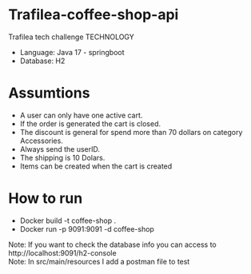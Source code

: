 # Trafilea-coffee-shop-api
Trafilea tech challenge
TECHNOLOGY
  - Language: Java 17 - springboot
  - Database: H2

# Assumtions
  - A user can only have one active cart.
  - If the order is generated the cart is closed.
  - The discount is general for spend more than 70 dollars on category Accessories.
  - Always send the userID.
  - The shipping is 10 Dolars.
  - Items can be created when the cart is created

# How to run
  - Docker build -t coffee-shop .
  - Docker run -p 9091:9091 -d coffee-shop


Note: If you want to check the database info you can access to http://localhost:9091/h2-console  
Note: In src/main/resources I add a postman file to test
